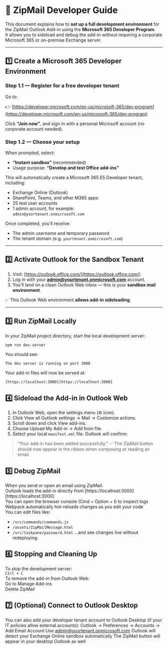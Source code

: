# 🧩 ZipMail Developer Guide

This document explains how to **set up a full development environment** for the ZipMail Outlook Add-in using the **Microsoft 365 Developer Program**.  
It allows you to sideload and debug the add-in without requiring a corporate Microsoft 365 or on-premise Exchange server.

---

## 1️⃣ Create a Microsoft 365 Developer Environment

### Step 1.1 — Register for a free developer tenant
Go to:

👉 [https://developer.microsoft.com/en-us/microsoft-365/dev-program](https://developer.microsoft.com/en-us/microsoft-365/dev-program)

Click **“Join now”**, and sign in with a personal Microsoft account (no corporate account needed).

### Step 1.2 — Choose your setup
When prompted, select:
- **“Instant sandbox”** (recommended)
- Usage purpose: **“Develop and test Office add-ins”**

This will automatically create a Microsoft 365 E5 Developer tenant, including:
- Exchange Online (Outlook)
- SharePoint, Teams, and other M365 apps
- 25 test user accounts
- 1 admin account, for example:  
  `admin@yourtenant.onmicrosoft.com`

Once completed, you’ll receive:
- The admin username and temporary password  
- The tenant domain (e.g. `yourtenant.onmicrosoft.com`)

---

## 2️⃣ Activate Outlook for the Sandbox Tenant

1. Visit: [https://outlook.office.com/](https://outlook.office.com/)  
2. Log in with your **admin@yourtenant.onmicrosoft.com** account.  
3. You’ll land on a clean Outlook Web inbox — this is your **sandbox mail environment**.

✅ This Outlook Web environment **allows add-in sideloading**.

---

## 3️⃣ Run ZipMail Locally

In your ZipMail project directory, start the local development server:

```bash
npm run dev-server
```

You should see:

```
The dev server is running on port 3000
```

Your add-in files will now be served at:

```
[https://localhost:3000][https://localhost:3000]
```

## 4️⃣ Sideload the Add-in in Outlook Web

1. In Outlook Web, open the settings menu (⚙️ icon).
2. Click View all Outlook settings → Mail → Customize actions.
3. Scroll down and click View add-ins.
4. Choose Upload My Add-in → Add from file.
5. Select your local `manifest.xml` file.
Outlook will confirm:
> “Your add-in has been added successfully.”
✅ The ZipMail button should now appear in the ribbon when composing or reading an email.

## 5️⃣ Debug ZipMail

When you send or open an email using ZipMail:  
Outlook loads the add-in directly from [https://localhost:3000][https://localhost:3000]  
You can open the browser console (Cmd + Option + I) to inspect logs  
Webpack automatically hot-reloads changes as you edit your code  
You can edit files like:
- `/src/commands/commands.js`
- `/assets/ZipMailMessage.html`
- `/src/taskpane/password.html`
…and see changes live without redeploying.

## 6️⃣ Stopping and Cleaning Up

To stop the development server:  
`Ctrl + C`  
To remove the add-in from Outlook Web:  
Go to Manage Add-ins  
Delete ZipMail  

## 7️⃣ (Optional) Connect to Outlook Desktop

You can also add your developer tenant account to Outlook Desktop (if your IT policies allow external accounts):
Outlook → Preferences → Accounts → Add Email Account
Use admin@yourtenant.onmicrosoft.com
Outlook will detect your Exchange Online sandbox automatically
The ZipMail button will appear in your desktop Outlook as well
